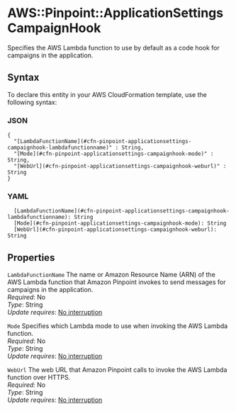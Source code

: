 # AWS::Pinpoint::ApplicationSettings CampaignHook<a name="aws-properties-pinpoint-applicationsettings-campaignhook"></a>

Specifies the AWS Lambda function to use by default as a code hook for campaigns in the application\.

## Syntax<a name="aws-properties-pinpoint-applicationsettings-campaignhook-syntax"></a>

To declare this entity in your AWS CloudFormation template, use the following syntax:

### JSON<a name="aws-properties-pinpoint-applicationsettings-campaignhook-syntax.json"></a>

```
{
  "[LambdaFunctionName](#cfn-pinpoint-applicationsettings-campaignhook-lambdafunctionname)" : String,
  "[Mode](#cfn-pinpoint-applicationsettings-campaignhook-mode)" : String,
  "[WebUrl](#cfn-pinpoint-applicationsettings-campaignhook-weburl)" : String
}
```

### YAML<a name="aws-properties-pinpoint-applicationsettings-campaignhook-syntax.yaml"></a>

```
  [LambdaFunctionName](#cfn-pinpoint-applicationsettings-campaignhook-lambdafunctionname): String
  [Mode](#cfn-pinpoint-applicationsettings-campaignhook-mode): String
  [WebUrl](#cfn-pinpoint-applicationsettings-campaignhook-weburl): String
```

## Properties<a name="aws-properties-pinpoint-applicationsettings-campaignhook-properties"></a>

`LambdaFunctionName`  <a name="cfn-pinpoint-applicationsettings-campaignhook-lambdafunctionname"></a>
The name or Amazon Resource Name \(ARN\) of the AWS Lambda function that Amazon Pinpoint invokes to send messages for campaigns in the application\.  
*Required*: No  
*Type*: String  
*Update requires*: [No interruption](https://docs.aws.amazon.com/AWSCloudFormation/latest/UserGuide/using-cfn-updating-stacks-update-behaviors.html#update-no-interrupt)

`Mode`  <a name="cfn-pinpoint-applicationsettings-campaignhook-mode"></a>
Specifies which Lambda mode to use when invoking the AWS Lambda function\.  
*Required*: No  
*Type*: String  
*Update requires*: [No interruption](https://docs.aws.amazon.com/AWSCloudFormation/latest/UserGuide/using-cfn-updating-stacks-update-behaviors.html#update-no-interrupt)

`WebUrl`  <a name="cfn-pinpoint-applicationsettings-campaignhook-weburl"></a>
The web URL that Amazon Pinpoint calls to invoke the AWS Lambda function over HTTPS\.  
*Required*: No  
*Type*: String  
*Update requires*: [No interruption](https://docs.aws.amazon.com/AWSCloudFormation/latest/UserGuide/using-cfn-updating-stacks-update-behaviors.html#update-no-interrupt)